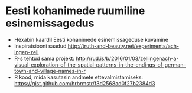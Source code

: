 # Eesti kohanimede ruumiline esinemissagedus

* Hexabin kaardil Eesti kohanimede esinemissageduse kuvamine
* Inspiratsiooni saadud http://truth-and-beauty.net/experiments/ach-ingen-zell
* R-s tehtud sama projekt: http://rud.is/b/2016/01/03/zellingenach-a-visual-exploration-of-the-spatial-patterns-in-the-endings-of-german-town-and-village-names-in-r
* R kood, mida kasutasin andmete ettevalmistamiseks: https://gist.github.com/hrbrmstr/f3d2568ad0f27b2384d3

